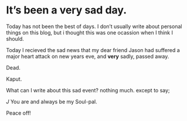 # It’s been a very sad day.

Today has not been the best of days. I don’t usually write about personal things on this blog, but i thought this was one ocassion when I think I should.



Today I recieved the sad news that my dear friend Jason had suffered a major heart attack on new years eve, and **very** sadly, passed away. 

Dead. 

Kaput.

What can I write about this sad event? nothing much. except to say; 



*J* You are and always be my Soul-pal.



Peace off! 

